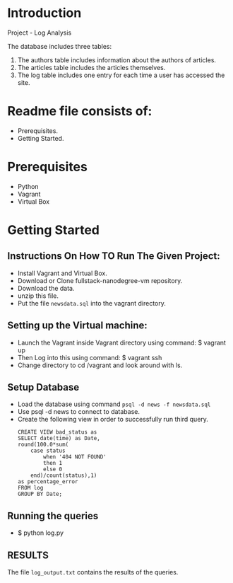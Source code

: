 # Introduction
Project - Log Analysis

The database includes three tables:

1. The authors table includes information about the authors of articles.
2. The articles table includes the articles themselves.
3. The log table includes one entry for each time a user has accessed the site.

# Readme file consists of:
- Prerequisites.
- Getting Started.

# Prerequisites
- Python
- Vagrant
- Virtual Box

# Getting Started        

## Instructions On How TO Run The Given Project:
- Install Vagrant and Virtual Box.
- Download or Clone fullstack-nanodegree-vm repository.
- Download the data.
- unzip this file.
- Put the file `newsdata.sql` into the vagrant directory.


## Setting up the Virtual machine:

  - Launch the Vagrant inside Vagrant directory using command: $ vagrant up
  - Then Log into this using command: $ vagrant ssh
  - Change directory to cd /vagrant and look around with ls.

## Setup Database

  - Load the database using command `psql -d news -f newsdata.sql`
  - Use psql -d news to connect to database.
  - Create the following view in order to successfully run third query.
	```
	CREATE VIEW bad_status as
	SELECT date(time) as Date,
	round(100.0*sum(
	    case status
	    	when '404 NOT FOUND'
	    	then 1
	    	else 0
	    end)/count(status),1)
	as percentage_error
	FROM log
	GROUP BY Date;
	```

## Running the queries
  - $ python log.py

## RESULTS
The file `log_output.txt` contains the results of the queries.
